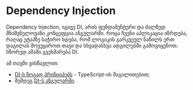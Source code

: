 # Dependency Injection

Dependency Injection, იგივე DI, არის ფუნდამენტური და ძალზედ მნიშვნელოვანი
კონცეფცია ანგულარში. როცა ჩვენი აპლიკაცია იზრდება, რაღაც ეტაპზე საჭირო ხდება,
რომ ლოგიკის გარკვეულ ნაწილს ერთ დაგილას მოვუყაროთ თავი და სხვადასხვა
ადგილებში გამოვიყენოთ. სწორედ ამაში გვეხმარება DI.

ამ თავში ვისწავლით:

- [DI-ს ზოგად პრინციპებს](./di-in-general.md) - TypeScript-ის მაგალითებით;
- შემდეგ [DI-ს ანგულარში](./di-in-angular/).
